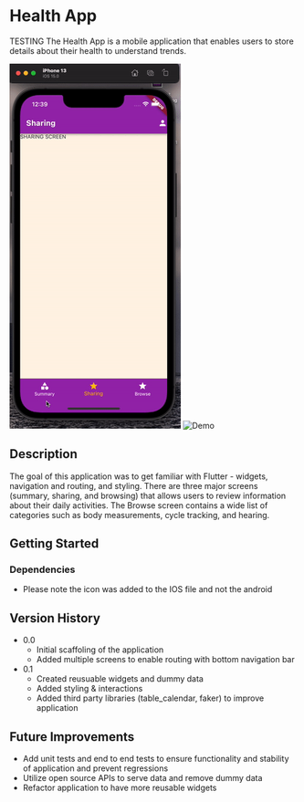 # Health App
TESTING
The Health App is a mobile application that enables users to store details about their health to understand trends.

![Initial Scaffold](gifs/1.gif)
![Demo](gifs/5.gif)

## Description

The goal of this application was to get familiar with Flutter - widgets, navigation and routing, and styling. There are three major screens (summary, sharing, and browsing) that allows users to review information about their daily activities. The Browse screen contains a wide list of categories such as body measurements, cycle tracking, and hearing.


## Getting Started

### Dependencies

* Please note the icon was added to the IOS file and not the android


## Version History

* 0.0
    * Initial scaffoling of the application
    * Added multiple screens to enable routing with bottom navigation bar
* 0.1
    * Created reusuable widgets and dummy data 
    * Added styling & interactions
    * Added third party libraries (table_calendar, faker) to improve application


## Future Improvements
- Add unit tests and end to end tests to ensure functionality and stability of application and prevent regressions
- Utilize open source APIs to serve data and remove dummy data
- Refactor application to have more reusable widgets
